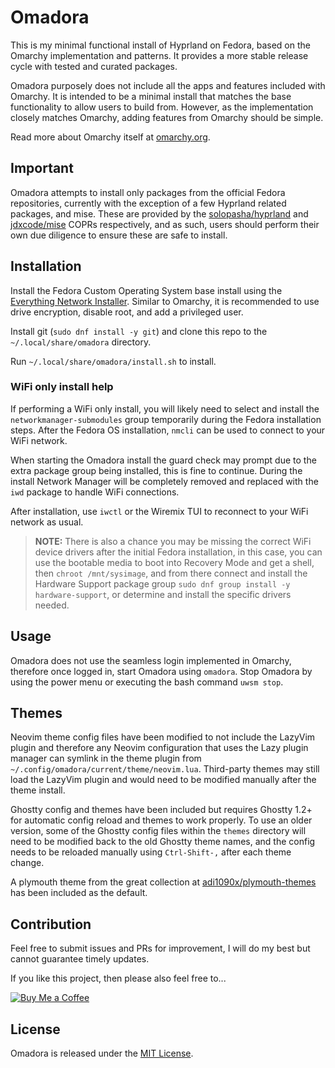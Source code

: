 # Omadora

This is my minimal functional install of Hyprland on Fedora, based on the Omarchy implementation and patterns.
It provides a more stable release cycle with tested and curated packages.

Omadora purposely does not include all the apps and features included with Omarchy.
It is intended to be a minimal install that matches the base functionality to allow users to build from.
However, as the implementation closely matches Omarchy, adding features from Omarchy should be simple.

Read more about Omarchy itself at [omarchy.org](https://omarchy.org).

## Important

Omadora attempts to install only packages from the official Fedora repositories, currently with the exception of a few Hyprland related packages, and mise.
These are provided by the [solopasha/hyprland](https://copr.fedorainfracloud.org/coprs/solopasha/hyprland/) and [jdxcode/mise](https://copr.fedorainfracloud.org/coprs/jdxcode/mise/) COPRs respectively, and as such, users should perform their own due diligence to ensure these are safe to install.

## Installation

Install the Fedora Custom Operating System base install using the [Everything Network Installer](https://alt.fedoraproject.org/).
Similar to Omarchy, it is recommended to use drive encryption, disable root, and add a privileged user.

Install git (`sudo dnf install -y git`) and clone this repo to the `~/.local/share/omadora` directory.

Run `~/.local/share/omadora/install.sh` to install.

### WiFi only install help

If performing a WiFi only install, you will likely need to select and install the `networkmanager-submodules` group temporarily during the Fedora installation steps.
After the Fedora OS installation, `nmcli` can be used to connect to your WiFi network.

When starting the Omadora install the guard check may prompt due to the extra package group being installed, this is fine to continue.
During the install Network Manager will be completely removed and replaced with the `iwd` package to handle WiFi connections.

After installation, use `iwctl` or the Wiremix TUI to reconnect to your WiFi network as usual.

> **NOTE:** There is also a chance you may be missing the correct WiFi device drivers after the initial Fedora installation, in this case, you can use the bootable media to boot into Recovery Mode and get a shell, then `chroot /mnt/sysimage`, and from there connect and install the Hardware Support package group  `sudo dnf group install -y hardware-support`, or determine and install the specific drivers needed.

## Usage

Omadora does not use the seamless login implemented in Omarchy, therefore once logged in, start Omadora using `omadora`.
Stop Omadora by using the power menu or executing the bash command `uwsm stop`.

## Themes

Neovim theme config files have been modified to not include the LazyVim plugin and therefore any Neovim configuration that uses the Lazy plugin manager can symlink in the theme plugin from `~/.config/omadora/current/theme/neovim.lua`.
Third-party themes may still load the LazyVim plugin and would need to be modified manually after the theme install.

Ghostty config and themes have been included but requires Ghostty 1.2+ for automatic config reload and themes to work properly.
To use an older version, some of the Ghostty config files within the `themes` directory will need to be modified back to the old Ghostty theme names, and the config needs to be reloaded manually using `Ctrl-Shift-,` after each theme change.

A plymouth theme from the great collection at [adi1090x/plymouth-themes](https://github.com/adi1090x/plymouth-themes) has been included as the default.

## Contribution

Feel free to submit issues and PRs for improvement, I will do my best but cannot guarantee timely updates.

If you like this project, then please also feel free to...

[![Buy Me a Coffee](https://cdn.buymeacoffee.com/buttons/v2/default-yellow.png)](https://www.buymeacoffee.com/elpritchos)

## License

Omadora is released under the [MIT License](https://opensource.org/licenses/MIT).
